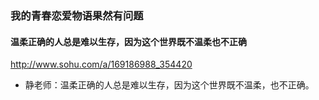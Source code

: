 ### 我的青春恋爱物语果然有问题
#### 温柔正确的人总是难以生存，因为这个世界既不温柔也不正确 
http://www.sohu.com/a/169186988_354420
- 静老师：温柔正确的人总是难以生存，因为这个世界既不温柔，也不正确。
